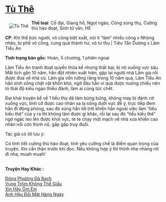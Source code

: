 <a href="https://utruyen.com/tu-the/21930/" title="Tù Thê"><h1>Tù Thê</h1></a><div style="display:table"><img align="right" style="float: left; padding: 10px;" src="https://utruyen.com/images/story/200x260/tu-the.jpg" alt="Tù Thê"><b>Thể loại</b>: Cổ đại, Giang hồ, Ngọt ngào, Công sủng thụ, Cường thủ hào đoạt, Sinh tử văn, HE<p></p><b>CP</b>: Khí thế bức người, võ công kiệt xuất, nói ít “làm” nhiều công x Nhõng nhẽo, bị phế võ công, cưng quá thành hư, vô tư thụ | Tiêu Tấn Dương x Lâm Tiểu An<p></p><b>Tình trạng bản gốc</b>: Hoàn, 5 chương, 1 phiên ngoại<p></p>Lâm Tiểu An tranh đoạt quyền thừa kế nhưng thất bại, bị rơi xuống vực sâu. Mất tích gần 10 năm, hắn đột nhiên xuất hiện, gặp lại người nhà Lâm gia rồi được đưa về nhà cũ. Lâm gia vốn tưởng rằng trong 10 năm qua, Lâm Tiểu An hẳn sinh sống chật vật khốn khó, ngờ đâu hắn vì quá được nuông chiều nên tỏ thái độ kiêu ngạo thiếu đánh, làm ai cũng tức chết.<p></p>Đại khái truyện kể về 1 tiểu thụ dã tâm bừng bừng, không may bị đánh rơi xuống vực, tình cờ được cao nhân xa lạ sống dưới vực để ý, trực tiếp đem hắn đi động phòng, sau đó sủng hắn tới trời khiến hắn ngoài việc làm “tiểu kiều thê” của y ra thì không làm được gì khác, rồi lại sau đó “tiểu kiều thê” ngơ ngác leo lên được khỏi vực, te te chạy một mạch về nhà xưa khiến cao nhân nổi cơn thịnh nộ, gấp gấp truy đuổi.<p></p>Tác giả có lời lưu ý:<p></p>Có tình tiết cường thủ hào đoạt, tình yêu cưỡng chế là điểm quan trọng của truyện. Xin cẩn thận trước khi đọc. Nếu không hợp ý thì thỉnh nhẹ nhàng rời đi nha, muah muah!</div><p><br><b>Truyện Hay Khác :</b></p><a href="https://utruyen.com/dong-phuong-da-bach/21929/" alt="Đông Phương Đã Bạch">Đông Phương Đã Bạch</a><br/><a href="https://www.scoop.it/topic/utruyen/p/4116949371/2020/03/23/vung-trom-khong-the-giau" alt="Vụng Trộm Không Thể Giấu">Vụng Trộm Không Thể Giấu</a><br/><a href="https://www.flickr.com/photos/184340401@N07/48819101777/" alt="Xin Hãy Ôm Em">Xin Hãy Ôm Em</a><br/><a href="https://github.com/quanluxury/truyenhot/tree/master/truyenhay/16050/" alt="Ảnh Hậu Đối Mặt Hàng Ngày">Ảnh Hậu Đối Mặt Hàng Ngày</a><br/>